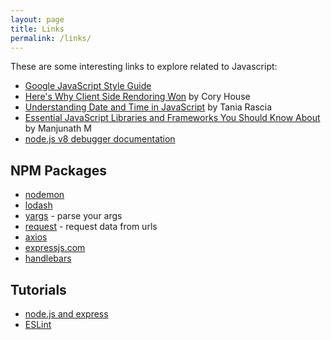 ```yaml
---
layout: page
title: Links
permalink: /links/
---
```

These are some interesting links to explore related to Javascript:
* [Google JavaScript Style Guide](https://google.github.io/styleguide/jsguide.html)
* [Here's Why Client Side Rendoring Won](https://medium.freecodecamp.org/heres-why-client-side-rendering-won-46a349fadb52) by Cory House
* [Understanding Date and Time in JavaScript](https://www.digitalocean.com/community/tutorials/understanding-date-and-time-in-javascript) by Tania Rascia
* [Essential JavaScript Libraries and Frameworks You Should Know About](https://code.tutsplus.com/articles/essential-javascript-libraries-and-frameworks-you-should-know-about--cms-29540) by Manjunath M
* [node.js v8 debugger documentation](https://nodejs.org/api/debugger.html)

## NPM Packages
* [nodemon](https://www.npmjs.com/package/nodemon)
* [lodash](https://www.npmjs.com/package/lodash)
* [yargs](https://www.npmjs.com/package/yargs) - parse your args
* [request](https://www.npmjs.com/package/request) - request data from urls
* [axios](https://www.npmjs.com/package/axios)
* [expressjs.com](http://expressjs.com)
* [handlebars](https://www.npmjs.com/package/handlebars)

## Tutorials
* [node.js and express](https://www.udemy.com/the-complete-nodejs-developer-course-2)
* [ESLint](https://mead.io/eslint/?utm_source=udemy&utm_campaign=eslint)